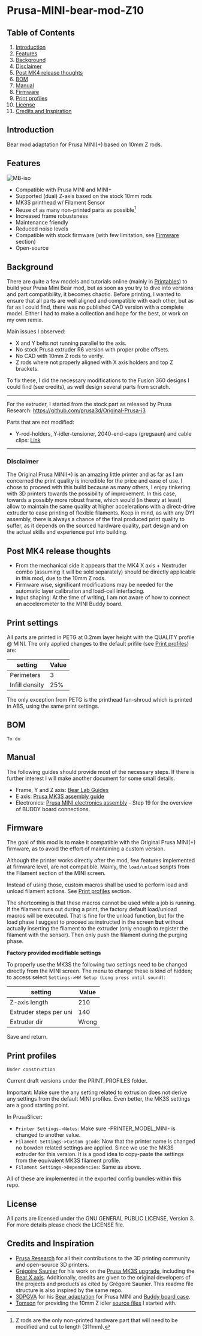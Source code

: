 # Prusa-MINI-bear-mod-Z10

## Table of Contents
1. [Introduction](#Introduction) 
1. [Features](#Features)
1. [Background](#Background)
1. [Disclaimer](#Disclaimer)
1. [Post MK4 release thoughts](#Post-MK4-release-thoughts)
1. [BOM](#BOM)
1. [Manual](#Manual)
1. [Firmware](#Firmware)
1. [Print profiles](#Print-profiles)
1. [License](#License)
1. [Credits and Inspiration](#Credits-and-Inspiration)

## Introduction

Bear mod adaptation for Prusa MINI(+) based on 10mm Z rods.

## Features

![MB-iso](PICTURES/ISO.jpg)

- Compatible with Prusa MINI and MINI+
- Supported (dual) Z-axis based on the stock 10mm rods
- MK3S printhead w/ Filament Sensor
- Reuse of as many non-printed parts as possible[^1]
- Increased frame robustsness
- Maintenance friendly
- Reduced noise levels
- Compatible with stock firmware (with few limitation, see [Firmware](#Firmware) section)
- Open-source

[^1]: Z rods are the only non-printed hardware part that will need to be modified and cut to length (311mm).

## Background

There are quite a few models and tutorials online (mainly in [Printables](https://www.printables.com/search/all?q=prusa%20bear%20mini)) to build your Prusa Mini Bear mod, but as soon as you try to dive into versions and part compatibility, it becomes chaotic. Before printing, I wanted to ensure that all parts are well aligned and compatible with each other, but as far as I could find, there was no published CAD version with a complete model. Either I had to make a collection and hope for the best, or work on my own remix.

Main issues I observed:

- X and Y belts not running parallel to the axis.
- No stock Prusa extruder R6 version with proper probe offsets.
- No CAD with 10mm Z rods to verify.
- Z rods where not properly aligned with X axis holders and top Z brackets.

To fix these, I did the necessary modifications to the Fusion 360 designs I could find (see credits), as well design several parts from scratch.

----

For the extruder, I started from the stock part as released by Prusa Research: https://github.com/prusa3d/Original-Prusa-i3

Parts that are not modified:

- Y-rod-holders, Y-idler-tensioner, 2040-end-caps (gregsaun) and cable clips: [Link](https://github.com/gregsaun/prusa_i3_bear_upgrade)

---

### Disclaimer

The Original Prusa MINI(+) is an amazing little printer and as far as I am concerned the print quality is incredible for the price and ease of use. I chose to proceed with this build because as many others, I enjoy tinkering with 3D printers towards the possibility of improvement. In this case, towards a possibly more robust frame, which would (in theory at least) allow to maintain the same quality at higher accelerations with a direct-drive extruder to ease printing of flexible filaments. Keep in mind, as with any DYI assembly, there is always a chance of the final produced print quality to suffer, as it depends on the sourced hardware quality, part design and on the actual skills and experience put into building.

## Post MK4 release thoughts

- From the mechanical side it appears that the MK4 X axis + Nextruder combo (assuming it will be sold separately) should be directly applicable in this mod, due to the 10mm Z rods.
- Firmware wise, significant modifications may be needed for the automatic layer calibration and load-cell interfacing.
- Input shaping: At the time of writing, I am not aware of how to connect an accelerometer to the MINI Buddy board.

## Print settings

All parts are printed in PETG at 0.2mm layer height with the QUALITY profile @ MINI. The only applied changes to the default prifile (see [Print profiles](#Print-profiles)) are:

| setting | Value |
|-------- | ----- |
| Perimeters | 3 |
| Infill density | 25% |

The only exception from PETG is the printhead fan-shroud which is printed in ABS, using the same print settings.

## BOM

`To do`

## Manual

The following guides should provide most of the necessary steps. If there is further interest I will make another document for some small details.

- Frame, Y and Z axis: [Bear Lab Guides](https://guides.bear-lab.com/c/BearFrame_Assembly_Guide)
- E axis: [Prusa MK3S assembly guide](https://help.prusa3d.com/guide/5-e-axis-assembly_28536)
- Electronics: [Prusa MINI electronics assembly](https://help.prusa3d.com/guide/5-lcd-assembly-electronics_202703) - Step 19 for the overview of BUDDY board connections.

## Firmware

The goal of this mod is to make it compatible with the Original Prusa MINI(+) firmware, as to avoid the effort of maintaining a custom version.

Although the printer works directly after the mod, few features implemented at firmware level, are not compatible. Mainly, the `load/unload` scripts from the Filament section of the MINI screen.

Instead of using those, custom macros shall be used to perform load and unload filament actions. See [Print profiles](#Print-profiles) section.

The shortcoming is that these macros cannot be used while a job is running. If the filament runs out during a print, the factory default load/unload macros will be executed. That is fine for the unload function, but for the load phase I suggest to proceed as instructed in the screen **but** without actually inserting the filament to the extruder (only enough to register the filament with the sensor). Then only push the filament during the purging phase.

**Factory provided modifiable settings**

To properly use the MK3S the following two settings need to be changed directly from the MINI screen. The menu to change these is kind of hidden; to access select `Settings->HW Setup (Long press until sound)`:

| setting | Value |
|-------- | ----- |
| Z-axis length | 210 |
| Extruder steps per uni | 140 |
| Extruder dir | Wrong |

Save and return.


## Print profiles

`Under construction`

Current draft versions under the PRINT_PROFILES folder.

Important: Make sure the any setting related to extrusion does not derive any settings from the default MINI profiles. Even better, the MK3S settings are a good starting point.

In PrusaSlicer:
- `Printer Settings->Notes`: Make sure -PRINTER_MODEL_MINI- is changed to another value.
- `Filament Settings->Custom gcode`: Now that the printer name is changed no bowden related settings are applied. Since we use the MK3S extruder for this version. It is a good idea to copy-paste the settings from the equivalent MK3S filament profile.
- `Filament Settings->Dependencies`: Same as above. 

All of these are implemented in the exported config bundles within this repo.

## License


All parts are licensed under the GNU GENERAL PUBLIC LICENSE, Version 3. For more details please check the LICENSE file.

## Credits and Inspiration
- [Prusa Research](https://www.prusa3d.com/) for all their contributions to the 3D printing community and open-source 3D printers.
- [Grégoire Saunier](https://github.com/gregsaun) for his work on the [Prusa MK3S upgrade](https://github.com/gregsaun/prusa_i3_bear_upgrade), including the [Bear X axis](https://github.com/gregsaun/bear_extruder_and_x_axis). Additionally, credits are given to the original developers of the projects and products as cited by Grégoire Saunier. This readme file structure is also inspired by the same repo.
- [3DPGVA](https://github.com/3DPGVA) for his [Bear adaptation](https://www.printables.com/model/37939-prusa-mini-mk3s-bear-ultra-upgraded) for Prusa MINI and [Buddy board case](https://www.printables.com/model/36612-prusamini-buddy-board-case-for-mk3s-like).
- [Tomson](https://www.printables.com/social/88572-tomson/models?o=download_count) for providing the 10mm Z idler [source files](https://www.printables.com/model/64032-mini-bear-remixsmokistylewith-alternative-z-rod/files) I started with.


